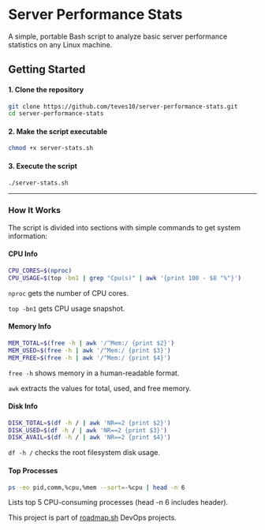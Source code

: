 # Server Performance Stats
A simple, portable Bash script to analyze basic server performance statistics on any Linux machine.

## Getting Started
#### 1. Clone the repository
```bash
git clone https://github.com/teves10/server-performance-stats.git
cd server-performance-stats
```

#### 2. Make the script executable
```bash
chmod +x server-stats.sh
```

#### 3. Execute the script
```bash
./server-stats.sh
```

---

### How It Works

The script is divided into sections with simple commands to get system information:

#### CPU Info

```bash
CPU_CORES=$(nproc)
CPU_USAGE=$(top -bn1 | grep "Cpu(s)" | awk '{print 100 - $8 "%"}')
```


`nproc` gets the number of CPU cores.

`top -bn1` gets CPU usage snapshot.


#### Memory Info

```bash
MEM_TOTAL=$(free -h | awk '/^Mem:/ {print $2}')
MEM_USED=$(free -h | awk '/^Mem:/ {print $3}')
MEM_FREE=$(free -h | awk '/^Mem:/ {print $4}')
```


`free -h` shows memory in a human-readable format.

`awk` extracts the values for total, used, and free memory.

#### Disk Info

```bash
DISK_TOTAL=$(df -h / | awk 'NR==2 {print $2}')
DISK_USED=$(df -h / | awk 'NR==2 {print $3}')
DISK_AVAIL=$(df -h / | awk 'NR==2 {print $4}')
```



`df -h /` checks the root filesystem disk usage.

#### Top Processes

```bash
ps -eo pid,comm,%cpu,%mem --sort=-%cpu | head -n 6
```


Lists top 5 CPU-consuming processes (head -n 6 includes header).


This project is part of [roadmap.sh](https://roadmap.sh/projects/server-stats) DevOps projects.
